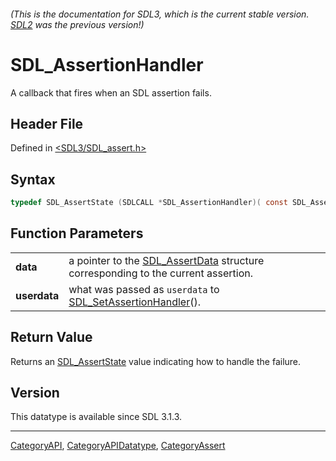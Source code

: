 ###### (This is the documentation for SDL3, which is the current stable version. [SDL2](https://wiki.libsdl.org/SDL2/) was the previous version!)
# SDL_AssertionHandler

A callback that fires when an SDL assertion fails.

## Header File

Defined in [<SDL3/SDL_assert.h>](https://github.com/libsdl-org/SDL/blob/main/include/SDL3/SDL_assert.h)

## Syntax

```c
typedef SDL_AssertState (SDLCALL *SDL_AssertionHandler)( const SDL_AssertData *data, void *userdata);
```

## Function Parameters

|              |                                                                                                     |
| ------------ | --------------------------------------------------------------------------------------------------- |
| **data**     | a pointer to the [SDL_AssertData](SDL_AssertData) structure corresponding to the current assertion. |
| **userdata** | what was passed as `userdata` to [SDL_SetAssertionHandler](SDL_SetAssertionHandler)().              |

## Return Value

Returns an [SDL_AssertState](SDL_AssertState) value indicating how to
handle the failure.

## Version

This datatype is available since SDL 3.1.3.

----
[CategoryAPI](CategoryAPI), [CategoryAPIDatatype](CategoryAPIDatatype), [CategoryAssert](CategoryAssert)

